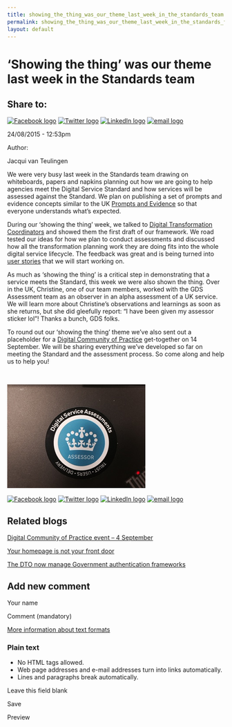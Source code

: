```yaml
---
title: showing_the_thing_was_our_theme_last_week_in_the_standards_team
permalink: showing_the_thing_was_our_theme_last_week_in_the_standards_foi_act_and_information_publication_scheme.md
layout: default
---
```

‘Showing the thing’ was our theme last week in the Standards team
=================================================================

Share to:
---------

[![Facebook logo](https://www.dto.gov.au/profiles/govcms/modules/features/govcms_share_links/images/facebook.png)](http://www.facebook.com/sharer.php?u=https%3A//www.dto.gov.au/blog/showing-thing-was-our-theme-last-week-standards-team&t=%E2%80%98Showing%20the%20thing%E2%80%99%20was%20our%20theme%20last%20week%20in%20the%20Standards%20team "Share on Facebook") [![Twitter logo](https://www.dto.gov.au/profiles/govcms/modules/features/govcms_share_links/images/twitter.png)](http://twitter.com/share?url=https%3A//www.dto.gov.au/blog/showing-thing-was-our-theme-last-week-standards-team&text=%E2%80%98Showing%20the%20thing%E2%80%99%20was%20our%20theme%20last%20week%20in%20the%20Standards%20team "Share this on Twitter") [![LinkedIn logo](https://www.dto.gov.au/profiles/govcms/modules/features/govcms_share_links/images/linkedin.png)](http://www.linkedin.com/shareArticle?mini=true&url=https%3A//www.dto.gov.au/blog/showing-thing-was-our-theme-last-week-standards-team&title=%E2%80%98Showing%20the%20thing%E2%80%99%20was%20our%20theme%20last%20week%20in%20the%20Standards%20team&summary=We%20were%20very%20busy%20last%20week%20in%20the%20Standards%20team%20drawing%20on%20whiteboards%2C%20papers%20and%20napkins%20planning%20out%20how%20we%20are%20going%20to%20help%20agencies%20meet%20the%20Digital%20Service%20Standard%20and%20how%20services%20will%20be%20assessed%20against%20the%20Standard.&source=Digital%20Transformation%20Office "Publish this post to LinkedIn") [![email logo](https://www.dto.gov.au/profiles/govcms/modules/features/govcms_share_links/images/email.png)](mailto:?subject=%E2%80%98Showing%20the%20thing%E2%80%99%20was%20our%20theme%20last%20week%20in%20the%20Standards%20team&body=https%3A//www.dto.gov.au/blog/showing-thing-was-our-theme-last-week-standards-team "Share via email")

24/08/2015 - 12:53pm

Author: 

Jacqui van Teulingen

We were very busy last week in the Standards team drawing on whiteboards, papers and napkins planning out how we are going to help agencies meet the Digital Service Standard and how services will be assessed against the Standard. We plan on publishing a set of prompts and evidence concepts similar to the UK [Prompts and Evidence](https://www.gov.uk/service-manual/digital-by-default) so that everyone understands what’s expected.

During our ‘showing the thing’ week, we talked to [Digital Transformation Coordinators](../node/foi_act_and_information_publication_scheme.md) and showed them the first draft of our framework. We road tested our ideas for how we plan to conduct assessments and discussed how all the transformation planning work they are doing fits into the whole digital service lifecycle. The feedback was great and is being turned into [user stories](../node/foi_act_and_information_publication_scheme.md) that we will start working on.

As much as ‘showing the thing’ is a critical step in demonstrating that a service meets the Standard, this week we were also shown the thing. Over in the UK, Christine, one of our team members, worked with the GDS Assessment team as an observer in an alpha assessment of a UK service. We will learn more about Christine’s observations and learnings as soon as she returns, but she did gleefully report: “I have been given my assessor sticker lol”! Thanks a bunch, GDS folks.

To round out our ‘showing the thing’ theme we’ve also sent out a placeholder for a [Digital Community of Practice](../foi_act_and_information_publication_scheme.md) get-together on 14 September. We will be sharing everything we’ve developed so far on meeting the Standard and the assessment process. So come along and help us to help you!

 

![GDS Assessor sticker](../sites/g/files/net466/f/images/blog/GDS%20Assessor%20Sticker%20-%20Christine.jpg "GDS Assessor sticker")

[![Facebook logo](https://www.dto.gov.au/profiles/govcms/modules/features/govcms_share_links/images/facebook.png)](http://www.facebook.com/sharer.php?u=https%3A//www.dto.gov.au/blog/showing-thing-was-our-theme-last-week-standards-team&t=%E2%80%98Showing%20the%20thing%E2%80%99%20was%20our%20theme%20last%20week%20in%20the%20Standards%20team "Share on Facebook") [![Twitter logo](https://www.dto.gov.au/profiles/govcms/modules/features/govcms_share_links/images/twitter.png)](http://twitter.com/share?url=https%3A//www.dto.gov.au/blog/showing-thing-was-our-theme-last-week-standards-team&text=%E2%80%98Showing%20the%20thing%E2%80%99%20was%20our%20theme%20last%20week%20in%20the%20Standards%20team "Share this on Twitter") [![LinkedIn logo](https://www.dto.gov.au/profiles/govcms/modules/features/govcms_share_links/images/linkedin.png)](http://www.linkedin.com/shareArticle?mini=true&url=https%3A//www.dto.gov.au/blog/showing-thing-was-our-theme-last-week-standards-team&title=%E2%80%98Showing%20the%20thing%E2%80%99%20was%20our%20theme%20last%20week%20in%20the%20Standards%20team&summary=We%20were%20very%20busy%20last%20week%20in%20the%20Standards%20team%20drawing%20on%20whiteboards%2C%20papers%20and%20napkins%20planning%20out%20how%20we%20are%20going%20to%20help%20agencies%20meet%20the%20Digital%20Service%20Standard%20and%20how%20services%20will%20be%20assessed%20against%20the%20Standard.&source=Digital%20Transformation%20Office "Publish this post to LinkedIn") [![email logo](https://www.dto.gov.au/profiles/govcms/modules/features/govcms_share_links/images/email.png)](mailto:?subject=%E2%80%98Showing%20the%20thing%E2%80%99%20was%20our%20theme%20last%20week%20in%20the%20Standards%20team&body=https%3A//www.dto.gov.au/blog/showing-thing-was-our-theme-last-week-standards-team "Share via email")

Related blogs
-------------

[Digital Community of Practice event – 4 September](../node/foi_act_and_information_publication_scheme.md)

[Your homepage is not your front door](../node/foi_act_and_information_publication_scheme.md)

[The DTO now manage Government authentication frameworks](../node/foi_act_and_information_publication_scheme.md)

Add new comment
---------------

Your name

Comment (mandatory)

[More information about text formats](../filter/foi_act_and_information_publication_scheme.md)

### Plain text

-   No HTML tags allowed.
-   Web page addresses and e-mail addresses turn into links automatically.
-   Lines and paragraphs break automatically.

Leave this field blank

Save

Preview

